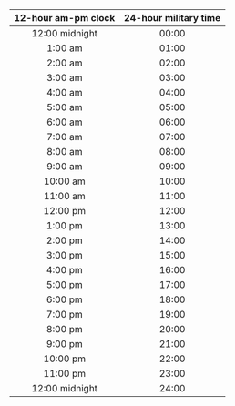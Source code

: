 | 12-hour am-pm clock | 24-hour military time |
|:-------------------:|:---------------------:|
| 12:00 midnight | 00:00 |
| 1:00 am | 01:00 |
| 2:00 am | 02:00 |
| 3:00 am | 03:00 |
| 4:00 am | 04:00 |
| 5:00 am | 05:00 |
| 6:00 am | 06:00 |
| 7:00 am | 07:00 |
| 8:00 am | 08:00 |
| 9:00 am | 09:00 |
| 10:00 am | 10:00 |
| 11:00 am | 11:00 |
| 12:00 pm | 12:00 |
| 1:00 pm | 13:00 |
| 2:00 pm | 14:00 |
| 3:00 pm | 15:00 |
| 4:00 pm | 16:00 |
| 5:00 pm | 17:00 |
| 6:00 pm | 18:00 |
| 7:00 pm | 19:00 |
| 8:00 pm | 20:00 |
| 9:00 pm | 21:00 |
| 10:00 pm | 22:00 |
| 11:00 pm | 23:00 |
| 12:00 midnight | 24:00 |
